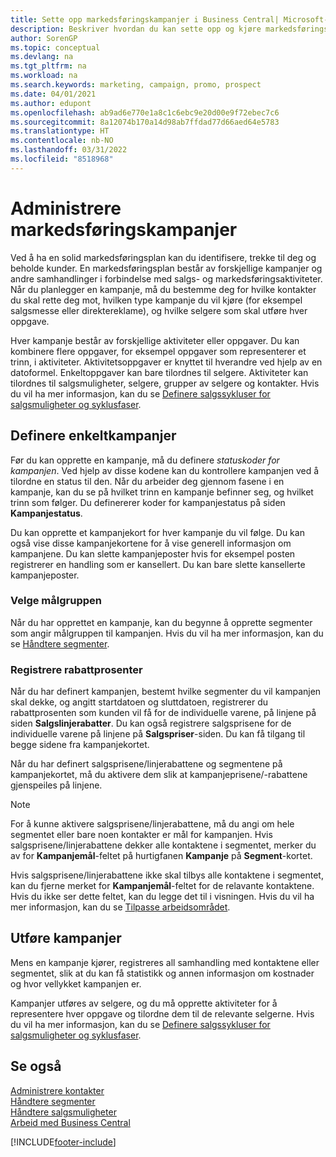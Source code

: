 ```yaml
---
title: Sette opp markedsføringskampanjer i Business Central| Microsoft-dokumentasjon
description: Beskriver hvordan du kan sette opp og kjøre markedsføringskampanjer i Business Central for å identifisere og trekke til deg prospekter og beholde kunder.
author: SorenGP
ms.topic: conceptual
ms.devlang: na
ms.tgt_pltfrm: na
ms.workload: na
ms.search.keywords: marketing, campaign, promo, prospect
ms.date: 04/01/2021
ms.author: edupont
ms.openlocfilehash: ab9ad6e770e1a8c1c6ebc9e20d00e9f72ebec7c6
ms.sourcegitcommit: 8a12074b170a14d98ab7ffdad77d66aed64e5783
ms.translationtype: HT
ms.contentlocale: nb-NO
ms.lasthandoff: 03/31/2022
ms.locfileid: "8518968"
---
```

# <a name="managing-marketing-campaigns"></a>Administrere markedsføringskampanjer
Ved å ha en solid markedsføringsplan kan du identifisere, trekke til deg og beholde kunder. En markedsføringsplan består av forskjellige kampanjer og andre samhandlinger i forbindelse med salgs- og markedsføringsaktiviteter. Når du planlegger en kampanje, må du bestemme deg for hvilke kontakter du skal rette deg mot, hvilken type kampanje du vil kjøre (for eksempel salgsmesse eller direktereklame), og hvilke selgere som skal utføre hver oppgave.

Hver kampanje består av forskjellige aktiviteter eller oppgaver. Du kan kombinere flere oppgaver, for eksempel oppgaver som representerer et trinn, i aktiviteter. Aktivitetsoppgaver er knyttet til hverandre ved hjelp av en datoformel. Enkeltoppgaver kan bare tilordnes til selgere. Aktiviteter kan tilordnes til salgsmuligheter, selgere, grupper av selgere og kontakter. Hvis du vil ha mer informasjon, kan du se [Definere salgssykluser for salgsmuligheter og syklusfaser](marketing-how-setup-opportunity-sales-cycles-stages.md).

## <a name="defining-individual-campaigns"></a>Definere enkeltkampanjer
Før du kan opprette en kampanje, må du definere *statuskoder for kampanjen*. Ved hjelp av disse kodene kan du kontrollere kampanjen ved å tilordne en status til den. Når du arbeider deg gjennom fasene i en kampanje, kan du se på hvilket trinn en kampanje befinner seg, og hvilket trinn som følger. Du definererer koder for kampanjestatus på siden **Kampanjestatus**.

Du kan opprette et kampanjekort for hver kampanje du vil følge. Du kan også vise disse kampanjekortene for å vise generell informasjon om kampanjene.
Du kan slette kampanjeposter hvis for eksempel posten registrerer en handling som er kansellert. Du kan bare slette kansellerte kampanjeposter.

### <a name="selecting-the-target-audience"></a>Velge målgruppen
Når du har opprettet en kampanje, kan du begynne å opprette segmenter som angir målgruppen til kampanjen. Hvis du vil ha mer informasjon, kan du se [Håndtere segmenter](marketing-segments.md).

### <a name="registering-discount-percentages"></a>Registrere rabattprosenter
Når du har definert kampanjen, bestemt hvilke segmenter du vil kampanjen skal dekke, og angitt startdatoen og sluttdatoen, registrerer du rabattprosenten som kunden vil få for de individuelle varene, på linjene på siden **Salgslinjerabatter**. Du kan også registrere salgsprisene for de individuelle varene på linjene på **Salgspriser**-siden. Du kan få tilgang til begge sidene fra kampanjekortet.

 Når du har definert salgsprisene/linjerabattene og segmentene på kampanjekortet, må du aktivere dem slik at kampanjeprisene/-rabattene gjenspeiles på linjene.

> [!NOTE]  
>   For å kunne aktivere salgsprisene/linjerabattene, må du angi om hele segmentet eller bare noen kontakter er mål for kampanjen. Hvis salgsprisene/linjerabattene dekker alle kontaktene i segmentet, merker du av for **Kampanjemål**-feltet på hurtigfanen **Kampanje** på **Segment**-kortet.

Hvis salgsprisene/linjerabattene ikke skal tilbys alle kontaktene i segmentet, kan du fjerne merket for **Kampanjemål**-feltet for de relavante kontaktene. Hvis du ikke ser dette feltet, kan du legge det til i visningen. Hvis du vil ha mer informasjon, kan du se [Tilpasse arbeidsområdet](ui-personalization-user.md).

## <a name="conducting-campaigns"></a>Utføre kampanjer
Mens en kampanje kjører, registreres all samhandling med kontaktene eller segmentet, slik at du kan få statistikk og annen informasjon om kostnader og hvor vellykket kampanjen er.

Kampanjer utføres av selgere, og du må opprette aktiviteter for å representere hver oppgave og tilordne dem til de relevante selgerne. Hvis du vil ha mer informasjon, kan du se [Definere salgssykluser for salgsmuligheter og syklusfaser](marketing-how-setup-opportunity-sales-cycles-stages.md).

## <a name="see-also"></a>Se også
[Administrere kontakter](marketing-contacts.md)  
[Håndtere segmenter](marketing-segments.md)  
[Håndtere salgsmuligheter](marketing-manage-sales-opportunities.md)  
[Arbeid med Business Central](ui-work-product.md)  


[!INCLUDE[footer-include](includes/footer-banner.md)]
